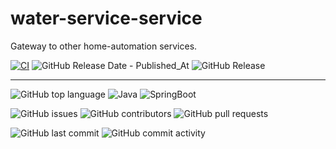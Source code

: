 # water-service-service

Gateway to other home-automation services. 

[![CI](https://github.com/smart-home-automation-system/water-service-service/actions/workflows/CI.yml/badge.svg)](https://github.com/smart-home-automation-system/water-service-service/actions/workflows/CI.yml)
![GitHub Release Date - Published_At](https://img.shields.io/github/release-date/smart-home-automation-system/water-service-service?style=plastic)
![GitHub Release](https://img.shields.io/github/v/release/smart-home-automation-system/water-service-service?style=plastic)

---

![GitHub top language](https://img.shields.io/github/languages/top/smart-home-automation-system/water-service-service?style=plastic)
![Java](https://img.shields.io/badge/java-21-yellow?style=plastic)
![SpringBoot](https://img.shields.io/badge/SpringBoot-3.5.0-blue?style=plastic)

![GitHub issues](https://img.shields.io/github/issues/smart-home-automation-system/water-service-service?style=plastic)
![GitHub contributors](https://img.shields.io/github/contributors/smart-home-automation-system/water-service-service?style=plastic)
![GitHub pull requests](https://img.shields.io/github/issues-pr-raw/smart-home-automation-system/water-service-service?style=plastic)

![GitHub last commit](https://img.shields.io/github/last-commit/smart-home-automation-system/water-service-service?style=plastic)
![GitHub commit activity](https://img.shields.io/github/commit-activity/m/smart-home-automation-system/water-service-service?style=plastic)